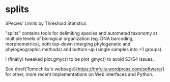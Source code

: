 # splits
 SPecies' LImits by Threshold Statistics

"splits" contains tools for delimiting species and automated taxonomy at multiple levels of biological organization (eg. DNA barcoding, morphometrics), both top-down (merging phylogenetic and phylogeographic methods) and bottom-up (single samples into >1 groups).

I (finally) tweaked plot.gmyc() to be plot_gmyc() to avoid S3/S4 issues.

See \href{Tomochika's webpage}{https://tmfujis.wordpress.com/software/} for other, more recent implementations on Web interfaces and Python.
